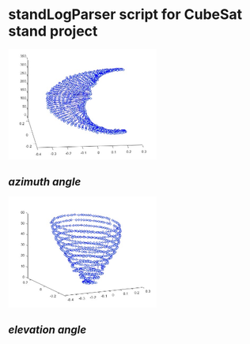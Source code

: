 # standLogParser script for CubeSat stand project

<img src="matlab/figures/azimuth_29_09.jpg"
  alt="azimuth_image"
  title="azimuth_image"
  style="display: inline-block; margin: 0 auto; max-width: 300px">

## *azimuth angle*

  <img src="matlab/figures/elevation_29_09.jpg"
  alt="elevation_image"
  title="elevation_image"
  style="display: inline-block; margin: 0 auto; max-width: 300px">

## *elevation angle*
